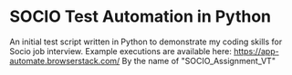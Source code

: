# SOCIO Test Automation in Python
An initial test script written in Python to demonstrate my coding skills for Socio job interview.
Example executions are available here: https://app-automate.browserstack.com/
By the name of "SOCIO_Assignment_VT"
